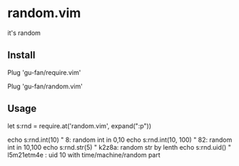 # random.vim

it's random


## Install

Plug 'gu-fan/require.vim'

Plug 'gu-fan/random.vim'


## Usage


let s:rnd = require.at('random.vim', expand("<sfile>:p"))


echo s:rnd.int(10)          " 8:  random int in 0,10
echo s:rnd.int(10, 100)     " 82: random int in 10,100
echo s:rnd.str(5)           " k2z8a: random str by lenth
echo s:rnd.uid()            " l5m21etm4e : uid 10 with time/machine/random part 


